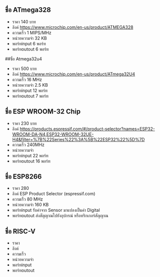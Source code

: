 ## ชื่อ  ATmega328
- ราคา 140 บาท
- ลิงค์   https://www.microchip.com/en-us/product/ATMEGA328 
- ความเร็ว  1 MIPS/MHz
- หน่วยความจำ 32 KB
- พอร์ทinput 6 พอร์ท
- พอร์ทoutout 6 พอร์ท

##ชื่อ Atmega32u4
- ราคา 500 บาท
- ลิงค์   https://www.microchip.com/en-us/product/ATmega32U4 
- ความเร็ว  16 MHz
- หน่วยความจำ 2.5 KB
- พอร์ทinput 12 พอร์ท
- พอร์ทoutout 7 พอร์ท

## ชื่อ ESP WROOM-32 Chip
- ราคา 230 บาท
- ลิงค์   https://products.espressif.com/#/product-selector?names=ESP32-WROOM-DA-N4,ESP32-WROOM-32UE-H4&filter=%7B%22Series%22%3A%5B%22ESP32%22%5D%7D
- ความเร็ว 240MHz
- หน่วยความจำ
- พอร์ทinput 22 พอร์ท
- พอร์ทoutout 16 พอร์ท

## ชื่อ ESP8266
- ราคา 280
- ลิงค์ ESP Product Selector (espressif.com) 
- ความเร็ว 80 MHz
- หน่วยความจำ  160 KB
- พอร์ทinput รับค่าจาก Sensor มาแปลงเป็นค่า Digital
- พอร์ทoutout ส่งสัญญาณไปยังอุปกรณ์ หรือทริกเกอร์สัญญาณ

## ชื่อ RISC-V
- ราคา 
- ลิงค์   
- ความเร็ว 
- หน่วยความจำ
- พอร์ทinput
- พอร์ทoutout






